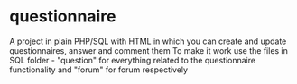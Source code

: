 # questionnaire
A project in plain PHP/SQL with HTML in which you can create and update questionnaires, answer and comment them
To make it work use the files in SQL folder - "question" for everything related to the questionnaire functionality and "forum" for forum respectively
